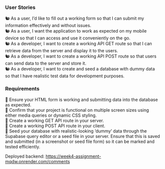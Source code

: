 ### User Stories

🐿️ As a user, I’d like to fill out a working form so that I can submit my information effectively and without issues.  
🐿️ As a user, I want the application to work as expected on my mobile device so that I can access and use it conveniently on the go.  
🐿️ As a developer, I want to create a working API GET route so that I can retrieve data from the server and display it to the users.  
🐿️ As a developer, I want to create a working API POST route so that users can send data to the server and store it.  
🐿️ As a developer, I want to create and seed a database with dummy data so that I have realistic test data for development purposes.

### Requirements

🎯 Ensure your HTML form is working and submitting data into the database as expected.  
🎯 Confirm that your project is functional on multiple screen sizes using either media queries or dynamic CSS styling.  
🎯 Create a working GET API route in your server.  
🎯 Create a working POST API route in your client.  
🎯 Seed your database with realistic-looking ‘dummy’ data through the Supabase query editor or a seed file in your server. Ensure that this is saved and submitted (in a screenshot or seed file form) so it can be marked and tested efficiently.

Deployed backend: https://week4-assignment-mqdw.onrender.com/comments
